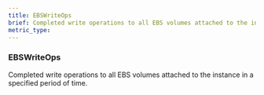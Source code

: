 ```yaml
---
title: EBSWriteOps
brief: Completed write operations to all EBS volumes attached to the instance in a specified period of time.
metric_type:
---
```

### EBSWriteOps

Completed write operations to all EBS volumes attached to the instance in a specified period of time.
